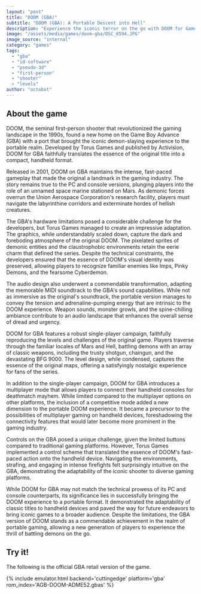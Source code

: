 ```yaml
---
layout: "post"
title: "DOOM (GBA)"
subtitle: "DOOM (GBA): A Portable Descent into Hell"
description: "Experience the iconic terror on the go with DOOM for Game Boy Advance, a faithful port of the legendary first-person shooter that defined the genre, delivering demonic thrills, relentless action, and revolutionary gameplay in the palm of your hands."
image: "/assets/media/games/doom-gba/DSC_0594.JPG"
image_source: "internal"
category: "games"
tags:
  - "gba"
  - "id-software"
  - "pseudo-3d"
  - "first-person"
  - "shooter"
  - "levels"
author: "octobot"
---
```


## About the game

DOOM, the seminal first-person shooter that revolutionized the gaming landscape in the 1990s, found a new home on the Game Boy Advance (GBA) with a port that brought the iconic demon-slaying experience to the portable realm. Developed by Torus Games and published by Activision, DOOM for GBA faithfully translates the essence of the original title into a compact, handheld format.

Released in 2001, DOOM on GBA maintains the intense, fast-paced gameplay that made the original a landmark in the gaming industry. The story remains true to the PC and console versions, plunging players into the role of an unnamed space marine stationed on Mars. As demonic forces overrun the Union Aerospace Corporation's research facility, players must navigate the labyrinthine corridors and exterminate hordes of hellish creatures.

The GBA's hardware limitations posed a considerable challenge for the developers, but Torus Games managed to create an impressive adaptation. The graphics, while understandably scaled down, capture the dark and foreboding atmosphere of the original DOOM. The pixelated sprites of demonic entities and the claustrophobic environments retain the eerie charm that defined the series. Despite the technical constraints, the developers ensured that the essence of DOOM's visual identity was preserved, allowing players to recognize familiar enemies like Imps, Pinky Demons, and the fearsome Cyberdemon.

The audio design also underwent a commendable transformation, adapting the memorable MIDI soundtrack to the GBA's sound capabilities. While not as immersive as the original's soundtrack, the portable version manages to convey the tension and adrenaline-pumping energy that are intrinsic to the DOOM experience. Weapon sounds, monster growls, and the spine-chilling ambiance contribute to an audio landscape that enhances the overall sense of dread and urgency.

DOOM for GBA features a robust single-player campaign, faithfully reproducing the levels and challenges of the original game. Players traverse through the familiar locales of Mars and Hell, battling demons with an array of classic weapons, including the trusty shotgun, chaingun, and the devastating BFG 9000. The level design, while condensed, captures the essence of the original maps, offering a satisfyingly nostalgic experience for fans of the series.

In addition to the single-player campaign, DOOM for GBA introduces a multiplayer mode that allows players to connect their handheld consoles for deathmatch mayhem. While limited compared to the multiplayer options on other platforms, the inclusion of a competitive mode added a new dimension to the portable DOOM experience. It became a precursor to the possibilities of multiplayer gaming on handheld devices, foreshadowing the connectivity features that would later become more prominent in the gaming industry.

Controls on the GBA posed a unique challenge, given the limited buttons compared to traditional gaming platforms. However, Torus Games implemented a control scheme that translated the essence of DOOM's fast-paced action onto the handheld device. Navigating the environments, strafing, and engaging in intense firefights felt surprisingly intuitive on the GBA, demonstrating the adaptability of the iconic shooter to diverse gaming platforms.

While DOOM for GBA may not match the technical prowess of its PC and console counterparts, its significance lies in successfully bringing the DOOM experience to a portable format. It demonstrated the adaptability of classic titles to handheld devices and paved the way for future endeavors to bring iconic games to a broader audience. Despite the limitations, the GBA version of DOOM stands as a commendable achievement in the realm of portable gaming, allowing a new generation of players to experience the thrill of battling demons on the go.

## Try it!

The following is the official GBA retail version of the game.

{% include emulator.html backend='cuttingedge' platform='gba' rom_index='AGB-DOOM-ADME52.gbas' %}
